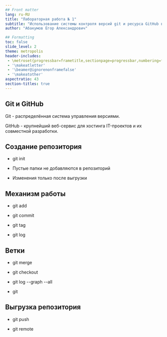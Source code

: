 ```yaml
---
## Front matter
lang: ru-RU
title: "Лабораторная работа № 1"
subtitle: "Использование системы контроля версий git и ресурса GitHub в рабочем процессе"
author: "Абакумов Егор Александрович"

## Formatting
toc: false
slide_level: 2
theme: metropolis
header-includes: 
 - \metroset{progressbar=frametitle,sectionpage=progressbar,numbering=fraction}
 - '\makeatletter'
 - '\beamer@ignorenonframefalse'
 - '\makeatother'
aspectratio: 43
section-titles: true
---
```


## Git и GitHub

  Git - распределённая система управления версиями.

  GitHub - крупнейший веб-сервис для хостинга IT-проектов и их совместной разработки.

## Создание репозитория

  - git init
  
  - Пустые папки не добавляются в репозиторий
  
  - Изменения только после выгрузки

## Механизм работы 
  
  - git add
  
  - git commit
  
  - git tag

  - git log 

## Ветки 

  - git merge 
  
  - git checkout 
  
  - git log --graph --all
  
  - git 

## Выгрузка репозитория

  - git push
  
  - git remote

  